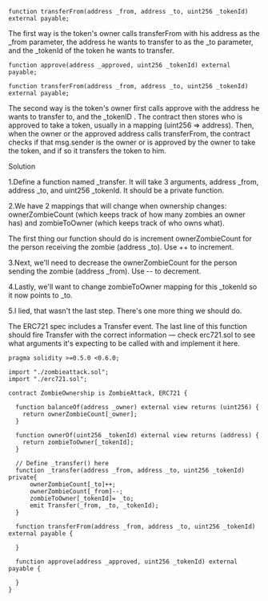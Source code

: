 ```
function transferFrom(address _from, address _to, uint256 _tokenId) external payable;
```
The first way is the token's owner calls transferFrom with his address as the _from parameter, the address he wants to transfer to as the _to parameter, and the _tokenId of the token he wants to transfer.

```
function approve(address _approved, uint256 _tokenId) external payable;

function transferFrom(address _from, address _to, uint256 _tokenId) external payable;
```
The second way is the token's owner first calls approve with the address he wants to transfer to, and the _tokenID . The contract then stores who is approved to take a token, usually in a mapping (uint256 => address). Then, when the owner or the approved address calls transferFrom, the contract checks if that msg.sender is the owner or is approved by the owner to take the token, and if so it transfers the token to him.

Solution

1.Define a function named _transfer. It will take 3 arguments, address _from, address _to, and uint256 _tokenId. It should be a private function.

2.We have 2 mappings that will change when ownership changes: ownerZombieCount (which keeps track of how many zombies an owner has) and zombieToOwner (which keeps track of who owns what).

The first thing our function should do is increment ownerZombieCount for the person receiving the zombie (address _to). Use ++ to increment.

3.Next, we'll need to decrease the ownerZombieCount for the person sending the zombie (address _from). Use -- to decrement.

4.Lastly, we'll want to change zombieToOwner mapping for this _tokenId so it now points to _to.

5.I lied, that wasn't the last step. There's one more thing we should do.

The ERC721 spec includes a Transfer event. The last line of this function should fire Transfer with the correct information — check erc721.sol to see what arguments it's expecting to be called with and implement it here.


```
pragma solidity >=0.5.0 <0.6.0;

import "./zombieattack.sol";
import "./erc721.sol";

contract ZombieOwnership is ZombieAttack, ERC721 {

  function balanceOf(address _owner) external view returns (uint256) {
    return ownerZombieCount[_owner];
  }

  function ownerOf(uint256 _tokenId) external view returns (address) {
    return zombieToOwner[_tokenId];
  }

  // Define _transfer() here
  function _transfer(address _from, address _to, uint256 _tokenId) private{
      ownerZombieCount[_to]++;
      ownerZombieCount[_from]--;
      zombieToOwner[_tokenId]= _to;
      emit Transfer(_from, _to, _tokenId);
  }

  function transferFrom(address _from, address _to, uint256 _tokenId) external payable {

  }

  function approve(address _approved, uint256 _tokenId) external payable {

  }
}
```
